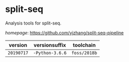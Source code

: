 # split-seq

Analysis tools for split-seq.

*homepage*: <https://github.com/yjzhang/split-seq-pipeline>

version | versionsuffix | toolchain
--------|---------------|----------
``20190717`` | ``-Python-3.6.6`` | ``foss/2018b``
